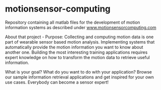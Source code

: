# motionsensor-computing
Repository containing all matlab files for the development of motion information systems as described under www.motionsensorcomputing.com

About that project - Purpose:
Collecting and computing motion data is one part of wearable sensor based motion analysis. Implementing systems that automatically provide the motion information you want to know about another one.
Building the most interesting training applications requires expert knowledge on how to transform the motion data to retrieve useful information.

What is your goal? What do you want to do with your application? Browse our sample information retrieval applications and get inspired for your own use cases. Everybody can become a sensor expert!
